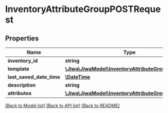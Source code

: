 # InventoryAttributeGroupPOSTRequest

## Properties
Name | Type | Description | Notes
------------ | ------------- | ------------- | -------------
**inventory_id** | **string** |  | [optional] 
**template** | [**\Jiwa\JiwaModel\InventoryAttributeGroupTemplate**](InventoryAttributeGroupTemplate.md) |  | [optional] 
**last_saved_date_time** | [**\DateTime**](\DateTime.md) |  | [optional] 
**description** | **string** |  | [optional] 
**attributes** | [**\Jiwa\JiwaModel\InventoryAttributeGroupAttribute[]**](InventoryAttributeGroupAttribute.md) |  | [optional] 

[[Back to Model list]](../README.md#documentation-for-models) [[Back to API list]](../README.md#documentation-for-api-endpoints) [[Back to README]](../README.md)


